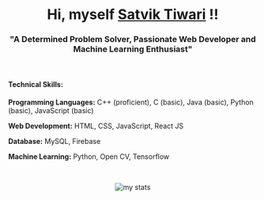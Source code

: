 <div>
  <h1 align="center">Hi, myself <a href="https://satviktiwari.netlify.app">Satvik Tiwari</a> !!</h1>
  <h3 align="center">"A Determined Problem Solver, Passionate Web Developer and Machine Learning Enthusiast"</h3>
  <br>
  <h4>Technical Skills: </h4>
  <p><b>Programming Languages:</b> C++ (proficient), C (basic), Java (basic), Python (basic), JavaScript (basic)</p>
  <p><b>Web Development:</b> HTML, CSS, JavaScript, React JS</p>
  <p><b>Database:</b> MySQL, Firebase</p>
  <p><b>Machine Learning:</b> Python, Open CV, Tensorflow</p>
  <br>
  <!-- <br> -->
  <!-- <p align="center"> <img src="https://komarev.com/ghpvc/?username=satviktiwari" alt="satviktiwari" /> </p> -->
<!--   <p align="center">
    <img src="https://raw.githubusercontent.com/devicons/devicon/master/icons/cplusplus/cplusplus-original.svg" alt="cplusplus" width="40" height="40"/>
    <img src="https://raw.githubusercontent.com/devicons/devicon/master/icons/python/python-original.svg" alt="python" width="40" height="40"/>
    <img src="https://raw.githubusercontent.com/devicons/devicon/master/icons/html5/html5-original-wordmark.svg" alt="html5" width="40" height="40"/>
    <img src="https://raw.githubusercontent.com/devicons/devicon/master/icons/css3/css3-original.svg" alt="css3" width="40" height="40"/>
    <code><img height="40" src="https://raw.githubusercontent.com/github/explore/80688e429a7d4ef2fca1e82350fe8e3517d3494d/topics/bootstrap/bootstrap.png"></code>
    <img src="https://raw.githubusercontent.com/devicons/devicon/master/icons/javascript/javascript-original.svg" alt="javascript" width="40" height="40"/> 
    <img src="https://raw.githubusercontent.com/devicons/devicon/master/icons/react/react-original-wordmark.svg" alt="react" width="40" height="40"/>
    <img src="https://raw.githubusercontent.com/devicons/devicon/master/icons/nodejs/nodejs-original-wordmark.svg" alt="nodejs" width="40" height="40"/>
    <img src="https://raw.githubusercontent.com/devicons/devicon/master/icons/mysql/mysql-original.svg" alt="MySQL" width="40" height="40"/>
  </p> -->


  <p align="center">
    <img src="https://github-readme-stats.vercel.app/api?username=satviktiwari&&show_icons=true&theme=algolia" title="my stats"><br>
<!--     <img src="https://github-readme-stats.vercel.app/api/top-langs/?username=satviktiwari&&show_icons=true&theme=algolia" title="my stats"> -->
  </p>
</div>




